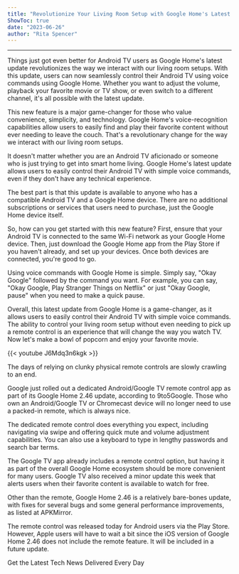 ```yaml
---
title: "Revolutionize Your Living Room Setup with Google Home's Latest Update - Control Your Android TV with Ease Now!"
ShowToc: true 
date: "2023-06-26"
author: "Rita Spencer"
---
```

*****
Things just got even better for Android TV users as Google Home's latest update revolutionizes the way we interact with our living room setups. With this update, users can now seamlessly control their Android TV using voice commands using Google Home. Whether you want to adjust the volume, playback your favorite movie or TV show, or even switch to a different channel, it's all possible with the latest update.

This new feature is a major game-changer for those who value convenience, simplicity, and technology. Google Home's voice-recognition capabilities allow users to easily find and play their favorite content without ever needing to leave the couch. That's a revolutionary change for the way we interact with our living room setups.

It doesn't matter whether you are an Android TV aficionado or someone who is just trying to get into smart home living. Google Home's latest update allows users to easily control their Android TV with simple voice commands, even if they don't have any technical experience.

The best part is that this update is available to anyone who has a compatible Android TV and a Google Home device. There are no additional subscriptions or services that users need to purchase, just the Google Home device itself.

So, how can you get started with this new feature? First, ensure that your Android TV is connected to the same Wi-Fi network as your Google Home device. Then, just download the Google Home app from the Play Store if you haven't already, and set up your devices. Once both devices are connected, you're good to go.

Using voice commands with Google Home is simple. Simply say, "Okay Google" followed by the command you want. For example, you can say, "Okay Google, Play Stranger Things on Netflix" or just "Okay Google, pause" when you need to make a quick pause.

Overall, this latest update from Google Home is a game-changer, as it allows users to easily control their Android TV with simple voice commands. The ability to control your living room setup without even needing to pick up a remote control is an experience that will change the way you watch TV. Now let's make a bowl of popcorn and enjoy your favorite movie.

{{< youtube J6Mdq3n6kgk >}} 




The days of relying on clunky physical remote controls are slowly crawling to an end.

 

Google just rolled out a dedicated Android/Google TV remote control app as part of its Google Home 2.46 update, according to 9to5Google. Those who own an Android/Google TV or Chromecast device will no longer need to use a packed-in remote, which is always nice.

 

The dedicated remote control does everything you expect, including navigating via swipe and offering quick mute and volume adjustment capabilities. You can also use a keyboard to type in lengthy passwords and search bar terms. 

 

The Google TV app already includes a remote control option, but having it as part of the overall Google Home ecosystem should be more convenient for many users. Google TV also received a minor update this week that alerts users when their favorite content is available to watch for free. 

 

Other than the remote, Google Home 2.46 is a relatively bare-bones update, with fixes for several bugs and some general performance improvements, as listed at APKMirror.

 

The remote control was released today for Android users via the Play Store. However, Apple users will have to wait a bit since the iOS version of Google Home 2.46 does not include the remote feature. It will be included in a future update. 

 

Get the Latest Tech News Delivered Every Day




